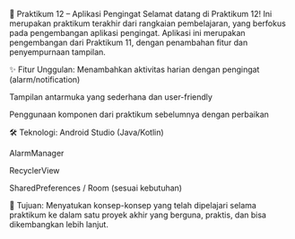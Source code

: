 📌 Praktikum 12 – Aplikasi Pengingat
Selamat datang di Praktikum 12!
Ini merupakan praktikum terakhir dari rangkaian pembelajaran, yang berfokus pada pengembangan aplikasi pengingat. Aplikasi ini merupakan pengembangan dari Praktikum 11, dengan penambahan fitur dan penyempurnaan tampilan.

✨ Fitur Unggulan:
Menambahkan aktivitas harian dengan pengingat (alarm/notification)

Tampilan antarmuka yang sederhana dan user-friendly

Penggunaan komponen dari praktikum sebelumnya dengan perbaikan

🛠️ Teknologi:
Android Studio (Java/Kotlin)

AlarmManager

RecyclerView

SharedPreferences / Room (sesuai kebutuhan)

🎯 Tujuan:
Menyatukan konsep-konsep yang telah dipelajari selama praktikum ke dalam satu proyek akhir yang berguna, praktis, dan bisa dikembangkan lebih lanjut.
